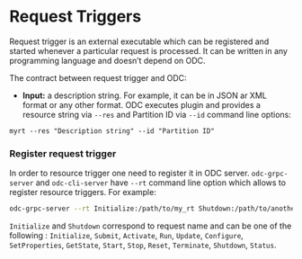 # Request Triggers

Request trigger is an external executable which can be registered and started whenever a particular request is processed. It can be written in any programming language and doesn’t depend on ODC.

The contract between request trigger and ODC:
 * **Input:** a description string. For example, it can be in JSON ar XML format or any other format. ODC executes plugin and provides a resource string via `--res`  and Partition ID via `--id` command line options:
```
myrt --res "Description string" --id "Partition ID"
```

### Register request trigger

In order to resource trigger one need to register it in ODC server. `odc-grpc-server` and `odc-cli-server` have `--rt` command line option which allows to register resource triggers. For example:
```bash
odc-grpc-server --rt Initialize:/path/to/my_rt Shutdown:/path/to/another_rt
```
`Initialize` and `Shutdown` correspond to request name and can be one of the following : `Initialize`, `Submit`, `Activate`, `Run`, `Update`, `Configure`, `SetProperties`, `GetState`, `Start`, `Stop`, `Reset`, `Terminate`, `Shutdown`, `Status`. 
